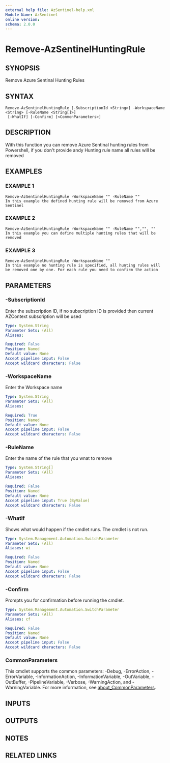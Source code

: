 ```yaml
---
external help file: AzSentinel-help.xml
Module Name: AzSentinel
online version:
schema: 2.0.0
---
```


# Remove-AzSentinelHuntingRule

## SYNOPSIS
Remove Azure Sentinal Hunting Rules

## SYNTAX

```
Remove-AzSentinelHuntingRule [-SubscriptionId <String>] -WorkspaceName <String> [-RuleName <String[]>]
 [-WhatIf] [-Confirm] [<CommonParameters>]
```

## DESCRIPTION
With this function you can remove Azure Sentinal hunting rules from Powershell, if you don't provide andy Hunting rule name all rules will be removed

## EXAMPLES

### EXAMPLE 1
```
Remove-AzSentinelHuntingRule -WorkspaceName "" -RuleName ""
In this example the defined hunting rule will be removed from Azure Sentinel
```

### EXAMPLE 2
```
Remove-AzSentinelHuntingRule -WorkspaceName "" -RuleName "","", ""
In this example you can define multiple hunting rules that will be removed
```

### EXAMPLE 3
```
Remove-AzSentinelHuntingRule -WorkspaceName ""
In this example no hunting rule is specified, all hunting rules will be removed one by one. For each rule you need to confirm the action
```

## PARAMETERS

### -SubscriptionId
Enter the subscription ID, if no subscription ID is provided then current AZContext subscription will be used

```yaml
Type: System.String
Parameter Sets: (All)
Aliases:

Required: False
Position: Named
Default value: None
Accept pipeline input: False
Accept wildcard characters: False
```

### -WorkspaceName
Enter the Workspace name

```yaml
Type: System.String
Parameter Sets: (All)
Aliases:

Required: True
Position: Named
Default value: None
Accept pipeline input: False
Accept wildcard characters: False
```

### -RuleName
Enter the name of the rule that you wnat to remove

```yaml
Type: System.String[]
Parameter Sets: (All)
Aliases:

Required: False
Position: Named
Default value: None
Accept pipeline input: True (ByValue)
Accept wildcard characters: False
```

### -WhatIf
Shows what would happen if the cmdlet runs.
The cmdlet is not run.

```yaml
Type: System.Management.Automation.SwitchParameter
Parameter Sets: (All)
Aliases: wi

Required: False
Position: Named
Default value: None
Accept pipeline input: False
Accept wildcard characters: False
```

### -Confirm
Prompts you for confirmation before running the cmdlet.

```yaml
Type: System.Management.Automation.SwitchParameter
Parameter Sets: (All)
Aliases: cf

Required: False
Position: Named
Default value: None
Accept pipeline input: False
Accept wildcard characters: False
```

### CommonParameters
This cmdlet supports the common parameters: -Debug, -ErrorAction, -ErrorVariable, -InformationAction, -InformationVariable, -OutVariable, -OutBuffer, -PipelineVariable, -Verbose, -WarningAction, and -WarningVariable. For more information, see [about_CommonParameters](http://go.microsoft.com/fwlink/?LinkID=113216).

## INPUTS

## OUTPUTS

## NOTES

## RELATED LINKS
